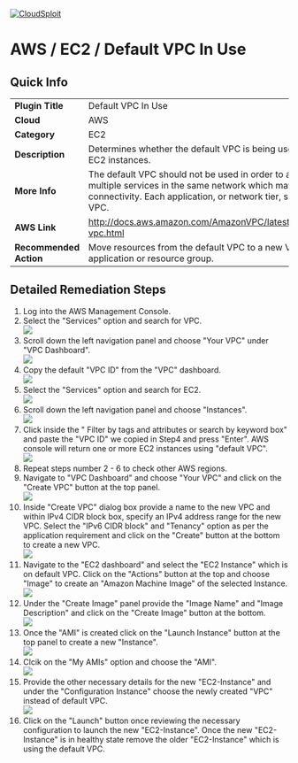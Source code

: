 [![CloudSploit](https://cloudsploit.com/img/logo-new-big-text-100.png "CloudSploit")](https://cloudsploit.com)

# AWS / EC2 / Default VPC In Use

## Quick Info

| | |
|-|-|
| **Plugin Title** | Default VPC In Use |
| **Cloud** | AWS |
| **Category** | EC2 |
| **Description** | Determines whether the default VPC is being used for launching EC2 instances. |
| **More Info** | The default VPC should not be used in order to avoid launching multiple services in the same network which may not require connectivity. Each application, or network tier, should use its own VPC. |
| **AWS Link** | http://docs.aws.amazon.com/AmazonVPC/latest/UserGuide/default-vpc.html |
| **Recommended Action** | Move resources from the default VPC to a new VPC created for that application or resource group. |

## Detailed Remediation Steps
1. Log into the AWS Management Console.
2. Select the "Services" option and search for VPC. </br> <img src="/resources/aws/ec2/default-vpc-in-use/step2.png"/>
3. Scroll down the left navigation panel and choose "Your VPC" under "VPC Dashboard". </br> <img src="/resources/aws/ec2/default-vpc-in-use/step3.png"/>
4. Copy the default "VPC ID" from the "VPC" dashboard.</br>  <img src="/resources/aws/ec2/default-vpc-in-use/step4.png"/>
5. Select the "Services" option and search for EC2. </br> <img src="/resources/aws/ec2/default-vpc-in-use/step5.png"/>
6. Scroll down the left navigation panel and choose "Instances". </br>  <img src="/resources/aws/ec2/default-vpc-in-use/step6.png"/>
7. Click inside the " Filter by tags and attributes or search by keyword box" and paste the "VPC ID" we copied in Step4 and press "Enter". AWS console will return one or more EC2 instances using "default VPC".</br> <img src="/resources/aws/ec2/default-vpc-in-use/step7.png"/>
8. Repeat steps number 2 - 6 to check other AWS regions. </br>
9. Navigate to "VPC Dashboard" and choose "Your VPC" and click on the "Create VPC" button at the top panel. </br> <img src="/resources/aws/ec2/default-vpc-in-use/step9.png"/>
10. Inside "Create VPC" dialog box provide a name to the new VPC and within IPv4 CIDR block box, specify an IPv4 address range for the new VPC. Select the "IPv6 CIDR block" and "Tenancy" option as per the application requirement and click on the "Create" button at the bottom to create a new VPC. </br> <img src="/resources/aws/ec2/default-vpc-in-use/step10.png"/>
11. Navigate to the "EC2 dashboard" and select the "EC2 Instance" which is on default VPC. Click on the "Actions" button at the top and choose "Image" to create an "Amazon Machine Image" of the selected Instance. </br> <img src="/resources/aws/ec2/default-vpc-in-use/step11.png"/>
12. Under the "Create Image" panel provide the "Image Name" and "Image Description" and click on the "Create Image" button at the bottom.</br> <img src="/resources/aws/ec2/default-vpc-in-use/step12.png"/>
13. Once the "AMI" is created click on the "Launch Instance" button at the top panel to create a new "Instance".</br> <img src="/resources/aws/ec2/default-vpc-in-use/step13.png"/>
14. Clcik on the "My AMIs" option and choose the "AMI".</br> <img src="/resources/aws/ec2/default-vpc-in-use/step14.png"/>
15. Provide the other necessary details for the new "EC2-Instance" and under the "Configuration Instance" choose the newly created "VPC" instead of default VPC.</br> <img src="/resources/aws/ec2/default-vpc-in-use/step15.png"/>
16. Click on the "Launch" button once reviewing the necessary configuration to launch the new "EC2-Instance". Once the new "EC2-Instance" is in healthy state remove the older "EC2-Instance" which is using the default VPC.</br>
